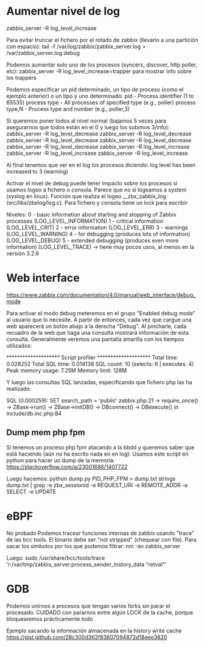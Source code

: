 # Aumentar nivel de log
zabbix_server -R log_level_increase

Para evitar truncar el fichero por el rotado de zabbix (llevarlo a una partición con espacio):
tail -f /var/log/zabbix/zabbix_server.log > /var/zabbix_server.log.debug


Podemos aumentar solo uno de los procesos (syncers, discover, http poller, etc):
zabbix_server -R log_level_increase=trapper
  para mostrar info sobre los trappers

Podemos especificar un pid determinado, un tipo de proceso (como el ejemplo anterior) o un tipo y uno determinado:
  pid - Process identifier (1 to 65535)
  process type - All processes of specified type (e.g., poller)
  process type,N - Process type and number (e.g., poller,3)


Si queremos poner todos al nivel normal (bajamos 5 veces para asegurarnos que todos están en el 0 y luego los subimos 3/info):
zabbix_server -R log_level_decrease
zabbix_server -R log_level_decrease
zabbix_server -R log_level_decrease
zabbix_server -R log_level_decrease
zabbix_server -R log_level_decrease
zabbix_server -R log_level_increase
zabbix_server -R log_level_increase
zabbix_server -R log_level_increase

Al final tenemos que ver en el log los procesos diciendo:
log level has been increased to 3 (warning)


Activar el nivel de debug puede tener impacto sobre los procesos si usamos logeo a fichero o consola. Parece que no si logeamos a system (syslog en linux).
Función que realiza el logeo __zbx_zabbix_log (src/libs/zbxlog/log.c). Para fichero y consola tiene un lock para escribir

Niveles:
0 - basic information about starting and stopping of Zabbix processes (LOG_LEVEL_INFORMATION)
1 - critical information (LOG_LEVEL_CRIT)
2 - error information (LOG_LEVEL_ERR)
3 - warnings (LOG_LEVEL_WARNING)
4 - for debugging (produces lots of information) (LOG_LEVEL_DEBUG)
5 - extended debugging (produces even more information) (LOG_LEVEL_TRACE) -> tiene muy pocos usos, al menos en la versión 3.2.6


# Web interface
https://www.zabbix.com/documentation/4.0/manual/web_interface/debug_mode

Para activar el modo debug meteremos en el grupo "Enabled debug mode" al usuario que lo necesite.
A partir de entonces, cada vez que cargue una web aparecerá un botón abajo a la derecha "Debug".
Al pincharle, cada recuadro de la web que haga una consulta mostrará información de esta consulta.
Generalmente veremos una pantalla amarilla con los tiempos utilizados:

******************** Script profiler ********************
Total time: 0.028252
Total SQL time: 0.014138
SQL count: 10 (selects: 6 | executes: 4)
Peak memory usage: 7.25M
Memory limit: 128M

Y luego las consultas SQL lanzadas, especificando que fichero php las ha realizado:

SQL (0.000259): SET search_path = 'public'
zabbix.php:21 → require_once() → ZBase->run() → ZBase->initDB() → DBconnect() → DBexecute() in include/db.inc.php:84


## Dump mem php fpm
Si tenemos un proceso php fpm atacando a la bbdd y queremos saber que está haciendo (aún no ha escrito nada en en log):
Usamos este script en python para hacer un dump de la memoria: https://stackoverflow.com/a/23001686/1407722

Luego hacemos:
python dump.py PID_PHP_FPM > dump.txt
strings dump.txt | grep -e zbx_sessionid -e REQUEST_URI -e REMOTE_ADDR -e SELECT -e UPDATE



# eBPF
No probado
Podemos tracear funciones internas de zabbix usando "trace" de las bcc tools.
El binario debe ser "not stripped" (chequear con file).
Para sacar los símbolos por los que podemos filtrar:
nm -an zabbix_server

Luego:
sudo /usr/share/bcc/tools/trace 'r:/var/tmp/zabbix_server:process_sender_history_data "retval"'



# GDB
Podemos unirnos a procesos que tengan varios forks sin parar el procesado.
CUIDADO con pararnos entre algún LOCK de la cache, porque bloquearemos prácticamente todo

Ejemplo sacando la información almacenada en la history write cache
https://gist.github.com/28c300d362f83607094872d18eee3820
